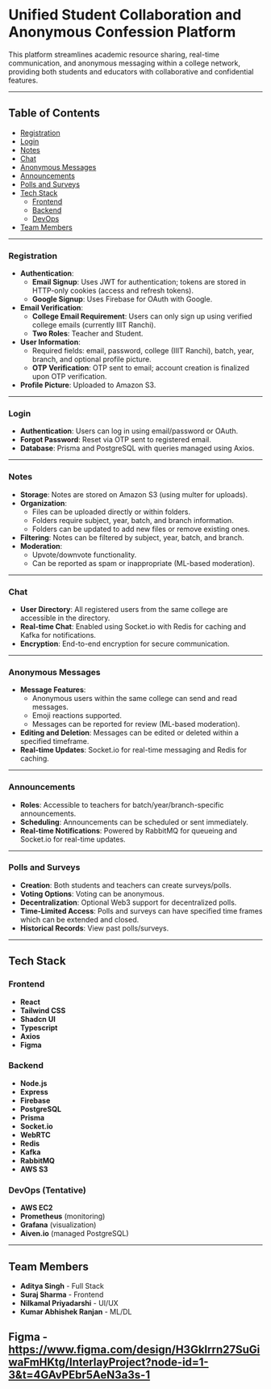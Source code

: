 
# Unified Student Collaboration and Anonymous Confession Platform

This platform streamlines academic resource sharing, real-time communication, and anonymous messaging within a college network, providing both students and educators with collaborative and confidential features.

---

## Table of Contents

- [Registration](#registration)
- [Login](#login)
- [Notes](#notes)
- [Chat](#chat)
- [Anonymous Messages](#anonymous-messages)
- [Announcements](#announcements)
- [Polls and Surveys](#polls-and-surveys)
- [Tech Stack](#tech-stack)
  - [Frontend](#frontend)
  - [Backend](#backend)
  - [DevOps](#devops)
- [Team Members](#team-members)

---

### Registration

- **Authentication**:
  - **Email Signup**: Uses JWT for authentication; tokens are stored in HTTP-only cookies (access and refresh tokens).
  - **Google Signup**: Uses Firebase for OAuth with Google.
- **Email Verification**:
  - **College Email Requirement**: Users can only sign up using verified college emails (currently IIIT Ranchi).
  - **Two Roles**: Teacher and Student.
- **User Information**:
  - Required fields: email, password, college (IIIT Ranchi), batch, year, branch, and optional profile picture.
  - **OTP Verification**: OTP sent to email; account creation is finalized upon OTP verification.
- **Profile Picture**: Uploaded to Amazon S3.

---

### Login

- **Authentication**: Users can log in using email/password or OAuth.
- **Forgot Password**: Reset via OTP sent to registered email.
- **Database**: Prisma and PostgreSQL with queries managed using Axios.

---

### Notes

- **Storage**: Notes are stored on Amazon S3 (using multer for uploads).
- **Organization**:
  - Files can be uploaded directly or within folders.
  - Folders require subject, year, batch, and branch information.
  - Folders can be updated to add new files or remove existing ones.
- **Filtering**: Notes can be filtered by subject, year, batch, and branch.
- **Moderation**:
  - Upvote/downvote functionality.
  - Can be reported as spam or inappropriate (ML-based moderation).

---

### Chat

- **User Directory**: All registered users from the same college are accessible in the directory.
- **Real-time Chat**: Enabled using Socket.io with Redis for caching and Kafka for notifications.
- **Encryption**: End-to-end encryption for secure communication.

---

### Anonymous Messages

- **Message Features**:
  - Anonymous users within the same college can send and read messages.
  - Emoji reactions supported.
  - Messages can be reported for review (ML-based moderation).
- **Editing and Deletion**: Messages can be edited or deleted within a specified timeframe.
- **Real-time Updates**: Socket.io for real-time messaging and Redis for caching.

---

### Announcements

- **Roles**: Accessible to teachers for batch/year/branch-specific announcements.
- **Scheduling**: Announcements can be scheduled or sent immediately.
- **Real-time Notifications**: Powered by RabbitMQ for queueing and Socket.io for real-time updates.

---

### Polls and Surveys

- **Creation**: Both students and teachers can create surveys/polls.
- **Voting Options**: Voting can be anonymous.
- **Decentralization**: Optional Web3 support for decentralized polls.
- **Time-Limited Access**: Polls and surveys can have specified time frames which can be extended and closed.
- **Historical Records**: View past polls/surveys.

---

## Tech Stack

### Frontend

- **React**
- **Tailwind CSS**
- **Shadcn UI**
- **Typescript**
- **Axios**
- **Figma**

### Backend

- **Node.js**
- **Express**
- **Firebase**
- **PostgreSQL**
- **Prisma**
- **Socket.io**
- **WebRTC**
- **Redis**
- **Kafka**
- **RabbitMQ**
- **AWS S3**

### DevOps (Tentative)

- **AWS EC2**
- **Prometheus** (monitoring)
- **Grafana** (visualization)
- **Aiven.io** (managed PostgreSQL)

---

## Team Members

- **Aditya Singh** - Full Stack
- **Suraj Sharma** - Frontend
- **Nilkamal Priyadarshi** - UI/UX
- **Kumar Abhishek Ranjan** - ML/DL

## Figma - https://www.figma.com/design/H3Gklrrn27SuGiwaFmHKtg/InterlayProject?node-id=1-3&t=4GAvPEbr5AeN3a3s-1